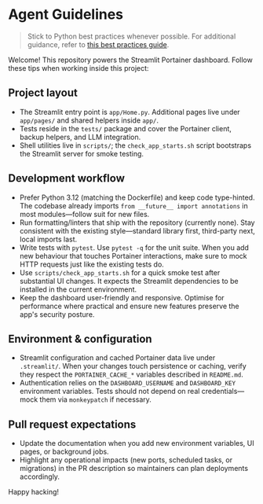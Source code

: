 # Agent Guidelines

> Stick to Python best practices whenever possible. For additional guidance, refer to [this best practices guide](https://gist.github.com/ruimaranhao/4e18cbe3dad6f68040c32ed6709090a3).

Welcome! This repository powers the Streamlit Portainer dashboard. Follow these tips when working inside this project:

## Project layout
- The Streamlit entry point is `app/Home.py`. Additional pages live under `app/pages/` and shared helpers inside `app/`.
- Tests reside in the `tests/` package and cover the Portainer client, backup helpers, and LLM integration.
- Shell utilities live in `scripts/`; the `check_app_starts.sh` script bootstraps the Streamlit server for smoke testing.

## Development workflow
- Prefer Python 3.12 (matching the Dockerfile) and keep code type-hinted. The codebase already imports `from __future__ import annotations` in most modules—follow suit for new files.
- Run formatting/linters that ship with the repository (currently none). Stay consistent with the existing style—standard library first, third-party next, local imports last.
- Write tests with `pytest`. Use `pytest -q` for the unit suite. When you add new behaviour that touches Portainer interactions, make sure to mock HTTP requests just like the existing tests do.
- Use `scripts/check_app_starts.sh` for a quick smoke test after substantial UI changes. It expects the Streamlit dependencies to be installed in the current environment.
- Keep the dashboard user-friendly and responsive. Optimise for performance where practical and ensure new features preserve the app's security posture.

## Environment & configuration
- Streamlit configuration and cached Portainer data live under `.streamlit/`. When your changes touch persistence or caching, verify they respect the `PORTAINER_CACHE_*` variables described in `README.md`.
- Authentication relies on the `DASHBOARD_USERNAME` and `DASHBOARD_KEY` environment variables. Tests should not depend on real credentials—mock them via `monkeypatch` if necessary.

## Pull request expectations
- Update the documentation when you add new environment variables, UI pages, or background jobs.
- Highlight any operational impacts (new ports, scheduled tasks, or migrations) in the PR description so maintainers can plan deployments accordingly.

Happy hacking!
